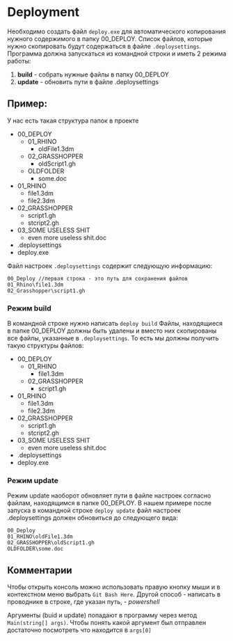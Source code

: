 ﻿# Deployment

Необходимо создать файл `deploy.exe` для автоматического копирования нужного содержимого в папку 00_DEPLOY. Список файлов, которые нужно скопировать будут содержаться в файле `.deploysettings`. Программа должна запускаться из командной строки и иметь 2 режима работы: 
1. **build** - собрать нужные файлы в папку 00_DEPLOY
2. **update** - обновить пути в файле .deploysettings

## Пример:
У нас есть такая структура папок в проекте
- 00_DEPLOY
    - 01_RHINO
        - oldFile1.3dm
    - 02_GRASSHOPPER
        - oldScript1.gh
    - OLDFOLDER
        - some.doc
- 01_RHINO
    - file1.3dm
    - file2.3dm
- 02_GRASSHOPPER
    - script1.gh
    - stcript2.gh
- 03_SOME USELESS SHIT
    - even more useless shit.doc
- .deploysettings
- deploy.exe

Файл настроек `.deploysettings` содержит следующую информацию:
```
00_Deploy //первая строка - это путь для сохранения файлов
01_Rhino\file1.3dm
02_Grasshopper\script1.gh
```

### Режим build
В командной строке нужно написать `deploy build`
Файлы, находящиеся в папке 00_DEPLOY должны быть удалены и вместо них скопированы все файлы, указанные в `.deploysettings`. То есть мы должны получить такую структуры файлов:
- 00_DEPLOY
    - 01_RHINO
        - file1.3dm
    - 02_GRASSHOPPER
        - script1.gh
- 01_RHINO
    - file1.3dm
    - file2.3dm
- 02_GRASSHOPPER
    - script1.gh
    - stcript2.gh
- 03_SOME USELESS SHIT
    - even more useless shit.doc
- .deploysettings
- deploy.exe

### Режим update
Режим update наоборот обновляет пути в файле настроек согласно файлам, находящимся в папке 00_DEPLOY. В нашем примере после запуска в командной строке `deploy update` файл настроек .deploysettings должен обновиться до следующего вида:
```
00_Deploy
01_RHINO\oldFile1.3dm
02_GRASSHOPPER\oldScript1.gh
OLDFOLDER\some.doc
```

## Комментарии
Чтобы открыть консоль можно использовать правую кнопку мыши и в контекстном меню выбрать `Git Bash Here`.
Другой способ - написать в проводнике в строке, где указан путь, - *powershell*

Аргументы (buid и update) попадают в программу через метод `Main(string[] args)`.
Чтобы понять какой аргумент был отправлен достаточно посмотреть что находится в `args[0]`
